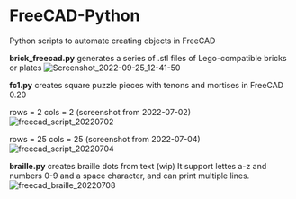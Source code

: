 # FreeCAD-Python
Python scripts to automate creating objects in FreeCAD

**brick_freecad.py** generates a series of .stl files of Lego-compatible bricks or plates
![Screenshot_2022-09-25_12-41-50](https://user-images.githubusercontent.com/524195/192139514-930466b9-991c-489a-8adf-4453e817d915.png)


**fc1.py** creates square puzzle pieces with tenons and mortises in FreeCAD 0.20

rows = 2
cols = 2 (screenshot from 2022-07-02)
![freecad_script_20220702](https://user-images.githubusercontent.com/524195/177157101-d4813af5-3318-4aa1-8d21-1c819717e058.png)


rows = 25
cols = 25 (screenshot from 2022-07-04)
![freecad_script_20220704](https://user-images.githubusercontent.com/524195/177157183-c7c43157-7325-40af-9b24-c55d0e2bc085.png)


**braille.py** creates braille dots from text (wip)
It support lettes a-z and numbers 0-9 and a space character, and can print multiple lines.
![freecad_braille_20220708](https://user-images.githubusercontent.com/524195/178057949-d351412e-e574-4545-9b97-e1c170e0b206.png)
